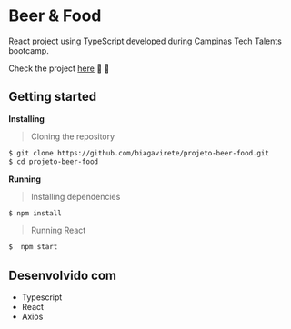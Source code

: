 # Beer & Food

React project using TypeScript developed during Campinas Tech Talents bootcamp.

Check the project <a href="https://biagavirete.github.io/curriculo-ts">here</a> :beer: :falafel: 

## Getting started

**Installing**
>Cloning the repository

```bash
$ git clone https://github.com/biagavirete/projeto-beer-food.git
$ cd projeto-beer-food
```

**Running**
> Installing dependencies

```bash
$ npm install
```

> Running React

```bash
$  npm start
```

## Desenvolvido com

* Typescript
* React
* Axios